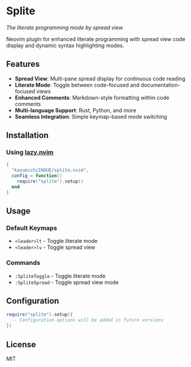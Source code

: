 # Splite

*The literate programming mode by spread view*

Neovim plugin for enhanced literate programming with spread view code display and dynamic syntax highlighting modes.

## Features

- **Spread View**: Multi-pane spread display for continuous code reading
- **Literate Mode**: Toggle between code-focused and documentation-focused views
- **Enhanced Comments**: Markdown-style formatting within code comments
- **Multi-language Support**: Rust, Python, and more
- **Seamless Integration**: Simple keymap-based mode switching

## Installation

### Using [lazy.nvim](https://github.com/folke/lazy.nvim)

```lua
{
  "kazumichiINOUE/splite.nvim",
  config = function()
    require("splite").setup()
  end
}
```

<!--
### Using [packer.nvim](https://github.com/wbthomason/packer.nvim)

```lua
use {
  "kazumichiINOUE/splite.nvim",
  config = function()
    require("splite").setup()
  end
}
```
-->

## Usage

### Default Keymaps

- `<leader>lt` - Toggle literate mode
- `<leader>lv` - Toggle spread view

### Commands

- `:SpliteToggle` - Toggle literate mode
- `:SpliteSpread` - Toggle spread view mode

## Configuration

```lua
require("splite").setup({
  -- Configuration options will be added in future versions
})
```

## License

MIT
